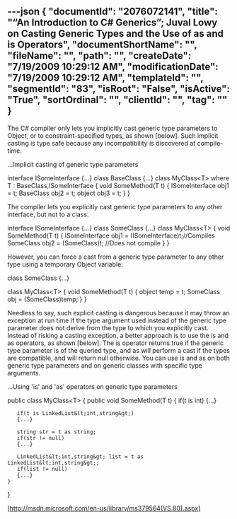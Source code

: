 ---json
{
  "documentId": "2076072141",
  "title": "“An Introduction to C# Generics”; Juval Lowy on Casting Generic Types and the Use of as and is Operators",
  "documentShortName": "",
  "fileName": "",
  "path": "",
  "createDate": "7/19/2009 10:29:12 AM",
  "modificationDate": "7/19/2009 10:29:12 AM",
  "templateId": "",
  "segmentId": "83",
  "isRoot": "False",
  "isActive": "True",
  "sortOrdinal": "",
  "clientId": "",
  "tag": ""
}
---

The C# compiler only lets you implicitly cast generic type parameters to Object, or to constraint-specified types, as shown [below]. Such implicit casting is type safe because any incompatibility is discovered at compile-time.

…Implicit casting of generic type parameters

interface ISomeInterface
{...}
class BaseClass
{...}
class MyClass&lt;T&gt; where T : BaseClass,ISomeInterface
{
    void SomeMethod(T t)
    {
        ISomeInterface obj1 = t;
        BaseClass      obj2 = t;
        object         obj3 = t;
    }
}

The compiler lets you explicitly cast generic type parameters to any other interface, but not to a class:

interface ISomeInterface
{...}
class SomeClass
{...}
class MyClass&lt;T&gt; 
{
    void SomeMethod(T t)
    {
        ISomeInterface obj1 = (ISomeInterface)t;//Compiles
        SomeClass      obj2 = (SomeClass)t;     //Does not compile
    }
}

However, you can force a cast from a generic type parameter to any other type using a temporary Object variable:

class SomeClass
{...}

class MyClass&lt;T&gt; 
{
    void SomeMethod(T t)
    {
        object temp = t;
        SomeClass obj = (SomeClass)temp;
    }
}

Needless to say, such explicit casting is dangerous because it may throw an exception at run time if the type argument used instead of the generic type parameter does not derive from the type to which you explicitly cast. Instead of risking a casting exception, a better approach is to use the is and as operators, as shown [below]. The is operator returns true if the generic type parameter is of the queried type, and as will perform a cast if the types are compatible, and will return null otherwise. You can use is and as on both generic type parameters and on generic classes with specific type arguments.

…Using 'is' and 'as' operators on generic type parameters

public class MyClass&lt;T&gt; 
{
    public void SomeMethod(T t)
    {
       if(t is int)
       {...} 

       if(t is LinkedList&lt;int,string&gt;)
       {...}

       string str = t as string;
       if(str != null)
       {...}

       LinkedList&lt;int,string&gt; list = t as LinkedList&lt;int,string&gt;;
       if(list != null)
       {...}
    }
}

[http://msdn.microsoft.com/en-us/library/ms379564(VS.80).aspx]
